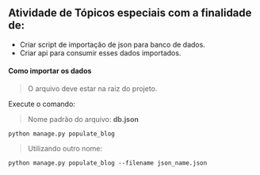 ## Atividade de Tópicos especiais com a finalidade de:

- Criar script de importação de json para banco de dados.
- Criar api para consumir esses dados importados.

#### Como importar os dados

> O arquivo deve estar na raiz do projeto.

Execute o comando:

> Nome padrão do arquivo: **db.json**

```
python manage.py populate_blog
```

> Utilizando outro nome:

```
python manage.py populate_blog --filename json_name.json
```
